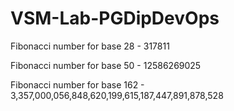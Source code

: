 # VSM-Lab-PGDipDevOps

Fibonacci number for base 28 - 317811

Fibonacci number for base 50 - 12586269025

Fibonacci number for base 162 - 3,357,000,056,848,620,199,615,187,447,891,878,528
